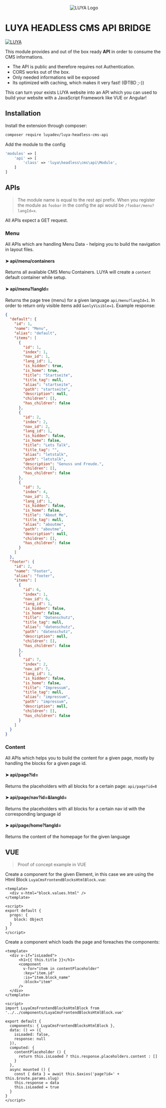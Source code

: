 <p align="center">
  <img src="https://raw.githubusercontent.com/luyadev/luya/master/docs/logo/luya-logo-0.2x.png" alt="LUYA Logo"/>
</p>

# LUYA HEADLESS CMS API BRIDGE

[![LUYA](https://img.shields.io/badge/Powered%20by-LUYA-brightgreen.svg)](https://luya.io)

This module provides and out of the box ready **API** in order to consume the CMS informations.

+ The API is public and therefore requires not Authentication.
+ CORS works out of the box.
+ Only needed informations will be exposed
+ Its optimized with caching, which makes it very fast! (@TBD ;-))

This can turn your exists LUYA website into an API which you can used to build your website with a JavaScript Framework like VUE or Angular!

## Installation

Install the extension through composer:

```sh
composer require luyadev/luya-headless-cms-api
```

Add the module to the config

```php
'modules' => [
    'api' => [
        'class' => 'luya\headless\cms\api\Module',
    ]
]
```

## APIs 

> The  module name is equal to the rest api prefix. When you register the module as `foobar` in the config the api would be `/foobar/menu?langId=x`.

All APIs expect a GET request.

### Menu

All APIs which are handling Menu Data - helping you to build the navigation in layout files.

#### ➤ api/menu/containers

Returns all available CMS Menu Containers. LUYA will create a `content` default container while setup.

#### ➤ api/menu?langId=

Returns the page tree (menu) for a given language `api/menu?langId=1`. In order to return only visible items add `&onlyVisible=1`. Example response:

```json
{
  "default": {
    "id": 1,
    "name": "Menu",
    "alias": "default",
    "items": [
      {
        "id": 1,
        "index": 1,
        "nav_id": 1,
        "lang_id": 1,
        "is_hidden": true,
        "is_home": true,
        "title": "Startseite",
        "title_tag": null,
        "alias": "startseite",
        "path": "startseite",
        "description": null,
        "children": [],
        "has_children": false
      },
      {
        "id": 2,
        "index": 2,
        "nav_id": 2,
        "lang_id": 1,
        "is_hidden": false,
        "is_home": false,
        "title": "Lets Talk",
        "title_tag": "",
        "alias": "letstalk",
        "path": "letstalk",
        "description": "Genuss und Freude.",
        "children": [],
        "has_children": false
      },
      {
        "id": 3,
        "index": 4,
        "nav_id": 3,
        "lang_id": 1,
        "is_hidden": false,
        "is_home": false,
        "title": "About Me",
        "title_tag": null,
        "alias": "aboutme",
        "path": "aboutme",
        "description": null,
        "children": [],
        "has_children": false
      }
    ]
  },
  "footer": {
    "id": 2,
    "name": "Footer",
    "alias": "footer",
    "items": [
      {
        "id": 6,
        "index": 1,
        "nav_id": 6,
        "lang_id": 1,
        "is_hidden": false,
        "is_home": false,
        "title": "Datenschutz",
        "title_tag": null,
        "alias": "datenschutz",
        "path": "datenschutz",
        "description": null,
        "children": [],
        "has_children": false
      },
      {
        "id": 7,
        "index": 2,
        "nav_id": 7,
        "lang_id": 1,
        "is_hidden": false,
        "is_home": false,
        "title": "Impressum",
        "title_tag": null,
        "alias": "impressum",
        "path": "impressum",
        "description": null,
        "children": [],
        "has_children": false
      }
    ]
  }
}
```

### Content 

All APIs which helps you to build the content for a given page, mostly by handling the blocks for a given page id.

#### ➤ api/page?id=

Returns the placeholders with all blocks for a certain page: `api/page?id=8`

#### ➤ api/page/nav?id=&langId=

Returns the placeholders with all blocks for a certain nav id with the corresponding language id

#### ➤ api/page/home?langId=

Returns the content of the homepage for the given language

## VUE

> Proof of concept example in VUE

Create a component for the given Element, in this case we are using the Html Block `LuyaCmsFrontendBlocksHtmlBlock.vue`:

```vue
<template>
  <div v-html="block.values.html" />
</template>

<script>
export default {
  props: {
    block: Object
  }
}
</script>
```

Create a component which loads the page and foreaches the components:

```vue
<template>
  <div v-if="isLoaded">
      <h1>{{ this.title }}</h1>
      <component 
        v-for="item in contentPlaceholder" 
        :key="item.id" 
        :is="item.block_name" 
        :block="item"
      />
  </div>
</template>

<script>
import LuyaCmsFrontendBlocksHtmlBlock from '../../components/LuyaCmsFrontendBlocksHtmlBlock.vue'

export default {
  components: { LuyaCmsFrontendBlocksHtmlBlock },
  data: () => ({
    isLoaded: false,
    response: null
  }),
  computed: {
    contentPlaceholder () {
      return this.isLoaded ? this.response.placeholders.content : []
    }
  },
  async mounted () {
    const { data } = await this.$axios('page?id=' + this.$route.params.slug)
    this.response = data
    this.isLoaded = true
  }
}
</script>
```
